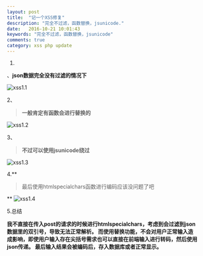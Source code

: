 ```yaml
---
layout: post
title:  "记一个XSS修复"
description: "完全不过滤，函数替换，jsunicode."
date:   2016-10-21 10:01:43
keywords: "完全不过滤，函数替换，jsunicode"
comments: true
category: xss php update
---
```



1.

 、**json数据完全没有过滤的情况下**

![xss1.1][1]

2、

> **一般肯定有函数会进行替换的**

![xss1.2][2]

3、 

> **不过可以使用jsunicode绕过**

![xss1.3][3]

4.**

> 最后使用htmlspecialchars函数进行编码应该没问题了吧

**
![xss1.4][4]


5.总结

  **我不直接在传入post的请求的时候进行htmlspecialchars，考虑到会过滤到json数据里的双引号，导致无法正常解析。 而使用替换功能，不会对用户正常输入造成影响，即使用户输入存在尖括号需求也可以直接在前端输入进行转码，然后使用json传递。
    最后输入结果会被编码后，存入数据库或者正常显示。**

  [1]: https://striker.teambition.net/thumbnail/110l3ac50ac8ebd81f7495a7c77f9c5aae7e/w/800/h/369
  [2]: https://striker.teambition.net/thumbnail/110l07df36b174bf0042e1dd2ffa907164a2/w/800/h/277
  [3]: https://striker.teambition.net/thumbnail/110l2b09684727b08c3671b2a8c1725c537a/w/800/h/371
  [4]: https://striker.teambition.net/thumbnail/110l0ea6ca525f403aa5e6870531cb2e1163/w/800/h/246